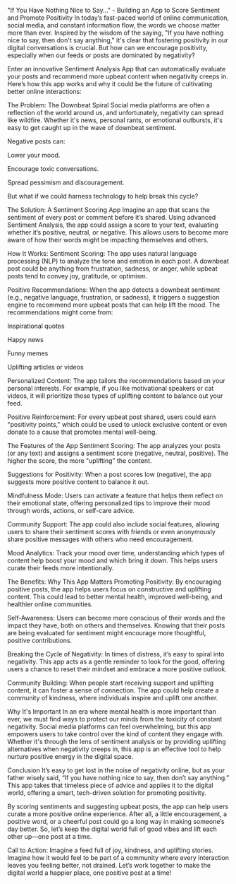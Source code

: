 "If You Have Nothing Nice to Say..." - Building an App to Score Sentiment and Promote Positivity
In today’s fast-paced world of online communication, social media, and constant information flow, the words we choose matter more than ever. Inspired by the wisdom of the saying, "If you have nothing nice to say, then don't say anything," it's clear that fostering positivity in our digital conversations is crucial. But how can we encourage positivity, especially when our feeds or posts are dominated by negativity?

Enter an innovative Sentiment Analysis App that can automatically evaluate your posts and recommend more upbeat content when negativity creeps in. Here’s how this app works and why it could be the future of cultivating better online interactions:

The Problem: The Downbeat Spiral
Social media platforms are often a reflection of the world around us, and unfortunately, negativity can spread like wildfire. Whether it's news, personal rants, or emotional outbursts, it's easy to get caught up in the wave of downbeat sentiment.

Negative posts can:

Lower your mood.

Encourage toxic conversations.

Spread pessimism and discouragement.

But what if we could harness technology to help break this cycle?

The Solution: A Sentiment Scoring App
Imagine an app that scans the sentiment of every post or comment before it’s shared. Using advanced Sentiment Analysis, the app could assign a score to your text, evaluating whether it’s positive, neutral, or negative. This allows users to become more aware of how their words might be impacting themselves and others.

How It Works:
Sentiment Scoring:
The app uses natural language processing (NLP) to analyze the tone and emotion in each post. A downbeat post could be anything from frustration, sadness, or anger, while upbeat posts tend to convey joy, gratitude, or optimism.

Positive Recommendations:
When the app detects a downbeat sentiment (e.g., negative language, frustration, or sadness), it triggers a suggestion engine to recommend more upbeat posts that can help lift the mood. The recommendations might come from:

Inspirational quotes

Happy news

Funny memes

Uplifting articles or videos

Personalized Content:
The app tailors the recommendations based on your personal interests. For example, if you like motivational speakers or cat videos, it will prioritize those types of uplifting content to balance out your feed.

Positive Reinforcement:
For every upbeat post shared, users could earn "positivity points," which could be used to unlock exclusive content or even donate to a cause that promotes mental well-being.

The Features of the App
Sentiment Scoring: The app analyzes your posts (or any text) and assigns a sentiment score (negative, neutral, positive). The higher the score, the more "uplifting" the content.

Suggestions for Positivity: When a post scores low (negative), the app suggests more positive content to balance it out.

Mindfulness Mode: Users can activate a feature that helps them reflect on their emotional state, offering personalized tips to improve their mood through words, actions, or self-care advice.

Community Support: The app could also include social features, allowing users to share their sentiment scores with friends or even anonymously share positive messages with others who need encouragement.

Mood Analytics: Track your mood over time, understanding which types of content help boost your mood and which bring it down. This helps users curate their feeds more intentionally.

The Benefits: Why This App Matters
Promoting Positivity:
By encouraging positive posts, the app helps users focus on constructive and uplifting content. This could lead to better mental health, improved well-being, and healthier online communities.

Self-Awareness:
Users can become more conscious of their words and the impact they have, both on others and themselves. Knowing that their posts are being evaluated for sentiment might encourage more thoughtful, positive contributions.

Breaking the Cycle of Negativity:
In times of distress, it’s easy to spiral into negativity. This app acts as a gentle reminder to look for the good, offering users a chance to reset their mindset and embrace a more positive outlook.

Community Building:
When people start receiving support and uplifting content, it can foster a sense of connection. The app could help create a community of kindness, where individuals inspire and uplift one another.

Why It's Important
In an era where mental health is more important than ever, we must find ways to protect our minds from the toxicity of constant negativity. Social media platforms can feel overwhelming, but this app empowers users to take control over the kind of content they engage with. Whether it's through the lens of sentiment analysis or by providing uplifting alternatives when negativity creeps in, this app is an effective tool to help nurture positive energy in the digital space.

Conclusion
It’s easy to get lost in the noise of negativity online, but as your father wisely said, “If you have nothing nice to say, then don’t say anything.” This app takes that timeless piece of advice and applies it to the digital world, offering a smart, tech-driven solution for promoting positivity.

By scoring sentiments and suggesting upbeat posts, the app can help users curate a more positive online experience. After all, a little encouragement, a positive word, or a cheerful post could go a long way in making someone’s day better. So, let’s keep the digital world full of good vibes and lift each other up—one post at a time.

Call to Action:
Imagine a feed full of joy, kindness, and uplifting stories. Imagine how it would feel to be part of a community where every interaction leaves you feeling better, not drained. Let’s work together to make the digital world a happier place, one positive post at a time!


